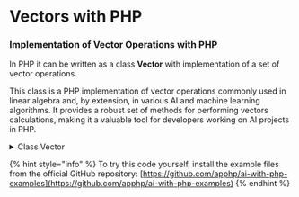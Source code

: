 # Vectors with PHP

### Implementation of Vector Operations with PHP

In PHP  it can be written as a class **Vector** with implementation of a set of vector operations.

This class is a PHP implementation of vector operations commonly used in linear algebra and, by extension, in various AI and machine learning algorithms. It provides a robust set of methods for performing vectors calculations, making it a valuable tool for developers working on AI projects in PHP.

<details>

<summary>Class Vector</summary>

```php
<?php

class Vector {
    private $components;

    public function __construct(array $components) {
        $this->components = $components;
    }

    public function add(Vector $other): Vector {
        if (count($this->components) !== count($other->components)) {
            throw new Exception("Vectors must have the same dimension for addition.");
        }

        $result = array_map(function($a, $b) {
            return $a + $b;
        }, $this->components, $other->components);

        return new Vector($result);
    }

    public function subtract(Vector $other): Vector {
        if (count($this->components) !== count($other->components)) {
            throw new Exception("Vectors must have the same dimension for subtraction.");
        }

        $result = array_map(function($a, $b) {
            return $a - $b;
        }, $this->components, $other->components);

        return new Vector($result);
    }

    public function scalarMultiply($scalar): Vector {
        $result = array_map(function($a) use ($scalar) {
            return $a * $scalar;
        }, $this->components);

        return new Vector($result);
    }

    public function dotProduct(Vector $other): float {
        if (count($this->components) !== count($other->components)) {
            throw new Exception("Vectors must have the same dimension for dot product.");
        }

        return array_sum(array_map(function($a, $b) {
            return $a * $b;
        }, $this->components, $other->components));
    }

    public function crossProduct(Vector $other): Vector {
        if (count($this->components) !== 3 || count($other->components) !== 3) {
            throw new Exception("Cross product is only defined for 3D vectors.");
        }

        $result = [
            $this->components[1] * $other->components[2] - $this->components[2] * $other->components[1],
            $this->components[2] * $other->components[0] - $this->components[0] * $other->components[2],
            $this->components[0] * $other->components[1] - $this->components[1] * $other->components[0]
        ];

        return new Vector($result);
    }

    public function __toString(): string {
        return '[' . implode(', ', $this->components) . ']';
    }
}

// Example usage
$v1 = new Vector([2, 3]);
$v2 = new Vector([1, -1]);

// Addition and Subtraction (from previous example)
$sum = $v1->add($v2);
echo "Addition: $v1 + $v2 = $sum\n";

$difference = $v1->subtract($v2);
echo "Subtraction: $v1 - $v2 = $difference\n";

// Scalar Multiplication
$scalar = 3;
$v3 = new Vector([2, -1]);
$scalarProduct = $v3->scalarMultiply($scalar);
echo "Scalar Multiplication: $scalar * $v3 = $scalarProduct\n";

// Dot Product
$v4 = new Vector([1, 2]);
$v5 = new Vector([3, 4]);
$dotProduct = $v4->dotProduct($v5);
echo "Dot Product: $v4 · $v5 = $dotProduct\n";

// Cross Product
$v6 = new Vector([1, 0, 0]);
$v7 = new Vector([0, 1, 0]);
$crossProduct = $v6->crossProduct($v7);
echo "Cross Product: $v6 × $v7 = $crossProduct\n";
```

</details>

{% hint style="info" %}
To try this code yourself, install the example files from the official GitHub repository: [https://github.com/apphp/ai-with-php-examples](https://github.com/apphp/ai-with-php-examples)
{% endhint %}

